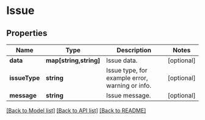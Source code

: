 # Issue

## Properties
Name | Type | Description | Notes
------------ | ------------- | ------------- | -------------
**data** | **map[string,string]** | Issue data. | [optional] 
**issueType** | **string** | Issue type, for example error, warning or info. | [optional] 
**message** | **string** | Issue message. | [optional] 

[[Back to Model list]](../README.md#documentation-for-models) [[Back to API list]](../README.md#documentation-for-api-endpoints) [[Back to README]](../README.md)


